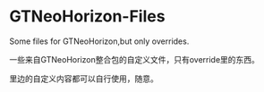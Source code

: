 # GTNeoHorizon-Files
Some files for GTNeoHorizon,but only overrides.

一些来自GTNeoHorizon整合包的自定义文件，只有override里的东西。

里边的自定义内容都可以自行使用，随意。

